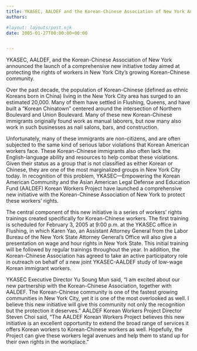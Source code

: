 ```yaml
---
title: YKASEC, AALDEF and the Korean-Chinese Association of New York Announce New Initiative for Workers’ Rights Activities in the Korean-Chinese Community
authors: 

#layout: layouts/post.njk
date: 2005-01-27T00:00:00+00:00


---
```


YKASEC, AALDEF, and the Korean-Chinese Association of New York announced the launch of a comprehensive new initiative today aimed at protecting the rights of workers in New York City’s growing Korean-Chinese community.

Over the past decade, the population of Korean-Chinese (defined as ethnic Koreans born in China) living in the New York City area has surged to an estimated 20,000. Many of them have settled in Flushing, Queens, and have built a “Korean Chinatown” centered around the intersection of Northern Boulevard and Union Boulevard. Many of these new Korean-Chinese immigrants originally found work as manual laborers, but now many also work in such businesses as nail salons, bars, and construction.

Unfortunately, many of these immigrants are non-citizens, and are often subjected to the same kind of serious labor violations that Korean American workers face. These Korean-Chinese immigrants also often lack the English-language ability and resources to help combat these violations. Given their status as a group that is not classified as either Korean or Chinese, they are one of the most marginalized groups in New York City today. In recognition of this problem, YKASEC—Empowering the Korean American Community and the Asian American Legal Defense and Education Fund (AALDEF) Korean Workers Project have launched a comprehensive new initiative with the Korean-Chinese Association of New York to protect these workers’ rights.

The central component of this new initiative is a series of workers’ rights trainings created specifically for Korean-Chinese workers. The first training is scheduled for February 3, 2005 at 9:00 p.m. at the YKASEC office in Flushing, in which Karen Yao, an Assistant Attorney General from the Labor Bureau of the New York State Attorney General’s Office will also give a presentation on wage and hour rights in New York State. This initial training will be followed by regular trainings throughout the year. In addition, the Korean-Chinese Association has agreed to take an active participatory role in outreach on behalf of a new joint YKASEC-AALDEF study of low-wage Korean immigrant workers.

YKASEC Executive Director Yu Soung Mun said, “I am excited about our new partnership with the Korean-Chinese Association, together with AALDEF. The Korean-Chinese community is one of the fastest growing communities in New York City, yet it is one of the most overlooked as well. I believe this new initiative will give this community not only the recognition but the protection it deserves.” AALDEF Korean Workers Project Director Steven Choi said, “The AALDEF Korean Workers Project believes this new initiative is an excellent opportunity to extend the broad range of services it offers Korean workers to Korean-Chinese workers as well. Hopefully, the Project can give these workers legal avenues and help them to stand up for their own rights in the workplace.”
